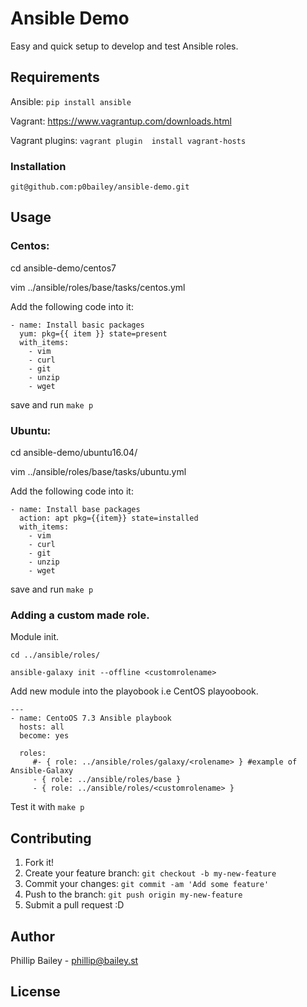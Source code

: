 # Ansible Demo

Easy and quick setup to develop and test Ansible roles.

## Requirements

Ansible: ```pip install ansible```

Vagrant: https://www.vagrantup.com/downloads.html

Vagrant plugins: ```vagrant plugin  install vagrant-hosts```

### Installation

``` git@github.com:p0bailey/ansible-demo.git ```


## Usage

### Centos:


cd ansible-demo/centos7

vim ../ansible/roles/base/tasks/centos.yml

Add the following code into it:

```
- name: Install basic packages
  yum: pkg={{ item }} state=present
  with_items:
    - vim
    - curl
    - git
    - unzip
    - wget
```
save and run ``` make p ```


### Ubuntu:

cd ansible-demo/ubuntu16.04/

vim ../ansible/roles/base/tasks/ubuntu.yml

Add the following code into it:

```
- name: Install base packages
  action: apt pkg={{item}} state=installed
  with_items:
    - vim
    - curl
    - git
    - unzip
    - wget
```
save and run ``` make p ```

### Adding a custom made role.

Module init.

```
cd ../ansible/roles/

ansible-galaxy init --offline <customrolename>
```
Add new module into the playobook i.e CentOS playoobook.


```
---
- name: CentoOS 7.3 Ansible playbook
  hosts: all
  become: yes

  roles:
     #- { role: ../ansible/roles/galaxy/<rolename> } #example of Ansible-Galaxy
     - { role: ../ansible/roles/base }
     - { role: ../ansible/roles/<customrolename> }

```     

Test it with ``` make p ```

## Contributing

1. Fork it!
2. Create your feature branch: `git checkout -b my-new-feature`
3. Commit your changes: `git commit -am 'Add some feature'`
4. Push to the branch: `git push origin my-new-feature`
5. Submit a pull request :D


## Author

Phillip Bailey - phillip@bailey.st

## License
